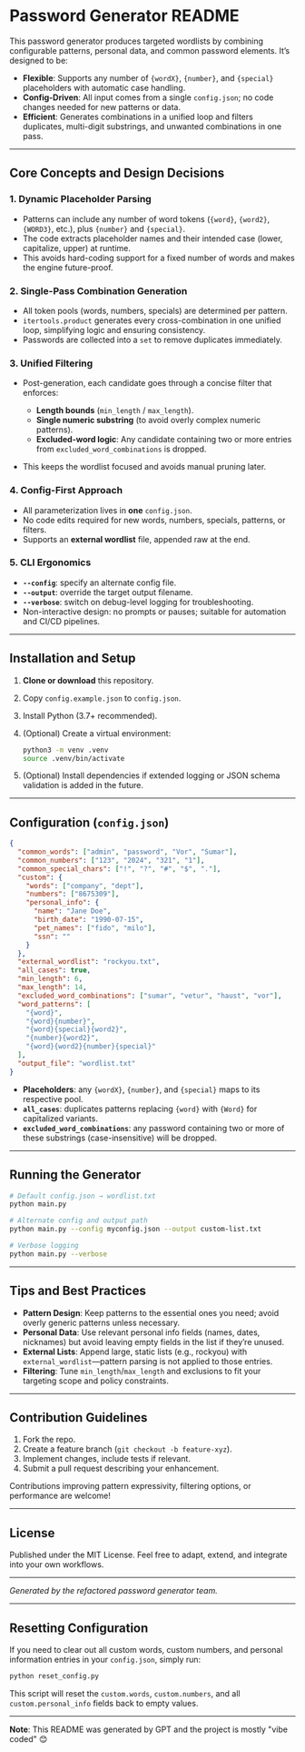 # Password Generator README

This password generator produces targeted wordlists by combining configurable patterns, personal data, and common password elements. It’s designed to be:

- **Flexible**: Supports any number of `{wordX}`, `{number}`, and `{special}` placeholders with automatic case handling.
- **Config-Driven**: All input comes from a single `config.json`; no code changes needed for new patterns or data.
- **Efficient**: Generates combinations in a unified loop and filters duplicates, multi-digit substrings, and unwanted combinations in one pass.

---

## Core Concepts and Design Decisions

### 1. Dynamic Placeholder Parsing

- Patterns can include any number of word tokens (`{word}`, `{word2}`, `{WORD3}`, etc.), plus `{number}` and `{special}`.
- The code extracts placeholder names and their intended case (lower, capitalize, upper) at runtime.
- This avoids hard-coding support for a fixed number of words and makes the engine future-proof.

### 2. Single-Pass Combination Generation

- All token pools (words, numbers, specials) are determined per pattern.
- `itertools.product` generates every cross-combination in one unified loop, simplifying logic and ensuring consistency.
- Passwords are collected into a `set` to remove duplicates immediately.

### 3. Unified Filtering

- Post-generation, each candidate goes through a concise filter that enforces:

  - **Length bounds** (`min_length` / `max_length`).
  - **Single numeric substring** (to avoid overly complex numeric patterns).
  - **Excluded-word logic**: Any candidate containing two or more entries from `excluded_word_combinations` is dropped.

- This keeps the wordlist focused and avoids manual pruning later.

### 4. Config-First Approach

- All parameterization lives in **one** `config.json`.
- No code edits required for new words, numbers, specials, patterns, or filters.
- Supports an **external wordlist** file, appended raw at the end.

### 5. CLI Ergonomics

- **`--config`**: specify an alternate config file.
- **`--output`**: override the target output filename.
- **`--verbose`**: switch on debug-level logging for troubleshooting.
- Non-interactive design: no prompts or pauses; suitable for automation and CI/CD pipelines.

---

## Installation and Setup

1. **Clone or download** this repository.
2. Copy `config.example.json` to `config.json`.
3. Install Python (3.7+ recommended).
4. (Optional) Create a virtual environment:

   ```bash
   python3 -m venv .venv
   source .venv/bin/activate
   ```

5. (Optional) Install dependencies if extended logging or JSON schema validation is added in the future.

---

## Configuration (`config.json`)

```json
{
  "common_words": ["admin", "password", "Vor", "Sumar"],
  "common_numbers": ["123", "2024", "321", "1"],
  "common_special_chars": ["!", "?", "#", "$", "."],
  "custom": {
    "words": ["company", "dept"],
    "numbers": ["8675309"],
    "personal_info": {
      "name": "Jane Doe",
      "birth_date": "1990-07-15",
      "pet_names": ["fido", "milo"],
      "ssn": ""
    }
  },
  "external_wordlist": "rockyou.txt",
  "all_cases": true,
  "min_length": 6,
  "max_length": 14,
  "excluded_word_combinations": ["sumar", "vetur", "haust", "vor"],
  "word_patterns": [
    "{word}",
    "{word}{number}",
    "{word}{special}{word2}",
    "{number}{word2}",
    "{word}{word2}{number}{special}"
  ],
  "output_file": "wordlist.txt"
}
```

- **Placeholders**: any `{wordX}`, `{number}`, and `{special}` maps to its respective pool.
- **`all_cases`**: duplicates patterns replacing `{word}` with `{Word}` for capitalized variants.
- **`excluded_word_combinations`**: any password containing two or more of these substrings (case-insensitive) will be dropped.

---

## Running the Generator

```bash
# Default config.json → wordlist.txt
python main.py

# Alternate config and output path
python main.py --config myconfig.json --output custom-list.txt

# Verbose logging
python main.py --verbose
```

---

## Tips and Best Practices

- **Pattern Design**: Keep patterns to the essential ones you need; avoid overly generic patterns unless necessary.
- **Personal Data**: Use relevant personal info fields (names, dates, nicknames) but avoid leaving empty fields in the list if they’re unused.
- **External Lists**: Append large, static lists (e.g., rockyou) with `external_wordlist`—pattern parsing is not applied to those entries.
- **Filtering**: Tune `min_length`/`max_length` and exclusions to fit your targeting scope and policy constraints.

---

## Contribution Guidelines

1. Fork the repo.
2. Create a feature branch (`git checkout -b feature-xyz`).
3. Implement changes, include tests if relevant.
4. Submit a pull request describing your enhancement.

Contributions improving pattern expressivity, filtering options, or performance are welcome!

---

## License

Published under the MIT License. Feel free to adapt, extend, and integrate into your own workflows.

---

_Generated by the refactored password generator team._

---

## Resetting Configuration

If you need to clear out all custom words, custom numbers, and personal information entries in your `config.json`, simply run:

```bash
python reset_config.py
```

This script will reset the `custom.words`, `custom.numbers`, and all `custom.personal_info` fields back to empty values.

---

**Note**: This README was generated by GPT and the project is mostly "vibe coded" 😊
